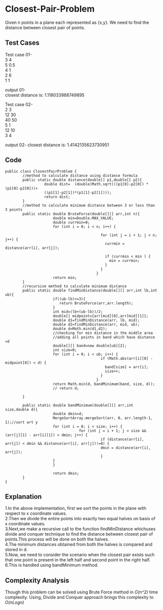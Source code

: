 # Closest-Pair-Problem
Given n points in a plane each represented as {x,y}. We need to find the distance between closest pair of points.

## Test Cases  
Test case 01-  
3 4  
5 0.5  
4 1  
2 6  
1 1  

 output 01-  
closest distance is: 1.118033988749895

Test case 02-  
2 3  
12 30  
40 50  
5 1  
12 10  
3 4  

output 02-
closest distance is: 1.4142135623730951

## Code

```
public class ClosestPairProblem {
        //method to calculate distance using distance formula
        public static double distance(double[] p1,double[] p2){
                  double dist=  (double)Math.sqrt(((p1[0]-p2[0]) * (p1[0]-p2[0]))+
                  ((p1[1]-p2[1])*(p1[1]-p2[1])));
                  return dist;
        }
        //method to calculate minimum distance between 3 or less than 3 points
        public static double BruteForce(double[][] arr,int n){
                      double min=Double.MAX_VALUE;
                      double currmin=0;
                      for (int i = 0; i < n; i++) {
                                            
                                            for (int j = i + 1; j < n; j++) {
                                              currmin = distance(arr[i], arr[j]);
                                              
                                              if (currmin < min ) {
                                                min = currmin;
                                              }
                                            }
                                          }
                      return min;
        }
        //recursive method to calculate minimum distance
        public static double findMinDistance(double[][] arr,int lb,int ub){
                      if((ub-lb)<=3){
                         return BruteForce(arr,arr.length);
                      }
                      int mid=(lb+(ub-lb))/2;
                      double[] midpoint={arr[mid][0],arr[mid][1]};
                      double d1=findMinDistance(arr, lb, mid);
                      double d2=findMinDistance(arr, mid, ub);
                      double d=Math.min(d1,d2);
                      //checking for min distance in the middle area
                      //adding all points in band which have distance <d
                      double[][] band=new double[ub][2];
                      int size=0;
                      for (int i = 0; i < ub; i++) {
                                            if (Math.abs(arr[i][0] - midpoint[0]) < d) {
                                              band[size] = arr[i];
                                              size++;
                                            }
                                          }
                      return Math.min(d, bandMinimum(band, size, d));
                      // return d;
                      
        }

        public static double bandMinimum(double[][] arr,int size,double d){
                      double dmin=d;
                      MergeSortArray.mergeSort(arr, 0, arr.length-1, 1);//sort wrt y
                      for (int i = 0; i < size; i++) {
                                  for (int j = i + 1; j < size && (arr[j][1] - arr[i][1]) < dmin; j++) {
                                            if (distance(arr[i], arr[j]) < dmin && distance(arr[i], arr[j])!=0) {
                                            dmin = distance(arr[i], arr[j]);
                                            }
                      }
                      }
                      
                      return dmin;
        }
}

```
## Explanation
1.In the above implementation, first we sort the points in the plane with respect to x coordinate values.  
2.Then we divide the entire points into exactly two equal halves on basis of x coordinate values.  
3.Next,we make a recursive call to the function findMinDistance whichuses divide and conquer technique
to find the distance between closest pair of points.This process will be done on both the halves.  
4.The minimum distances obtained from both the halves is compared and stored in d.  
5.Now, we need to consider the scenario when the closest pair exists such that one point is present in the
left half and second point in the right half.  
6.This is handled using bandMinimum method.  

## Complexity Analysis  
Though this problem can be solved using Brute Force method in *O(n^2)* time complexity.
Using, Divide and Conquer approach brings this complexity to *O(nLogn)*
